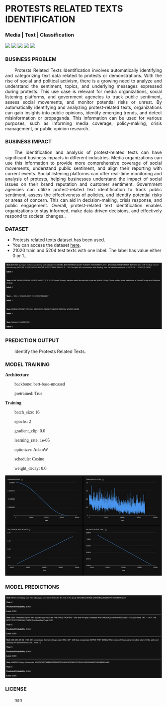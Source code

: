 # PROTESTS RELATED TEXTS IDENTIFICATION
### Media | Text | Classification

![](https://github.com/h2oai/HT-Catalog/blob/1432be958ab3f41b67c57c241b946b4a3d4699e1/Assets/DL_Models/62_Protests%20Related%20Texts/cover.png)
![](https://github.com/h2oai/HT-Catalog/blob/1432be958ab3f41b67c57c241b946b4a3d4699e1/Assets/DL_Models/62_Protests%20Related%20Texts/cover.jpg)
![](https://github.com/h2oai/HT-Catalog/blob/1432be958ab3f41b67c57c241b946b4a3d4699e1/Assets/DL_Models/62_Protests%20Related%20Texts/cover.jpeg)
![](https://github.com/h2oai/HT-Catalog/blob/1432be958ab3f41b67c57c241b946b4a3d4699e1/Assets/DL_Models/62_Protests%20Related%20Texts/cover.webp)
![](https://github.com/h2oai/HT-Catalog/blob/1432be958ab3f41b67c57c241b946b4a3d4699e1/Assets/DL_Models/62_Protests%20Related%20Texts/cover)

### BUSINESS PROBLEM
<p style='text-align: justify; text-indent: 30px;'>Protests Related Texts Identification involves automatically identifying and categorizing text data related to protests or demonstrations. With the rise of social and political activism, there is a growing need to analyze and understand the sentiment, topics, and underlying messages expressed during protests. This use case is relevant for media organizations, social listening platforms, and government agencies to track public sentiment, assess social movements, and monitor potential risks or unrest. By automatically identifying and analyzing protest-related texts, organizations can gain insights into public opinions, identify emerging trends, and detect misinformation or propaganda. This information can be used for various purposes, such as informing media coverage, policy-making, crisis management, or public opinion research..</p>

### BUSINESS IMPACT
<p style='text-align: justify; text-indent: 30px;'>The identification and analysis of protest-related texts can have significant business impacts in different industries. Media organizations can use this information to provide more comprehensive coverage of social movements, understand public sentiment, and align their reporting with current events. Social listening platforms can offer real-time monitoring and analysis of protests, helping businesses understand the impact of social issues on their brand reputation and customer sentiment. Government agencies can utilize protest-related text identification to track public sentiment, assess the effectiveness of policies, and identify potential risks or areas of concern. This can aid in decision-making, crisis response, and public engagement. Overall, protest-related text identification enables organizations to stay informed, make data-driven decisions, and effectively respond to societal changes..</p>

### DATASET
- Protests related texts dataset has been used.
- You can access the dataset [here](s3://h2oai-hydrogen-torch-internal/dev_datasets/protests.zip).
- 21020 train and 5204 test texts with one label. The label has value either 0 or 1..

![train data](https://github.com/h2oai/HT-Catalog/blob/1432be958ab3f41b67c57c241b946b4a3d4699e1/Assets/DL_Models/62_Protests%20Related%20Texts/train%20data.png)

### PREDICTION OUTPUT
<p style='text-align: justify; text-indent: 30px;'>Identify the Protests Related Texts.</p>

### MODEL TRAINING
<p style='font-family:JackInput Regular;'><b>Architecture</b></p>
<p style='text-align: justify; text-indent: 30px;font-family:JackInput Regular;'>backbone: bert-base-uncased</p>
<p style='text-align: justify; text-indent: 30px;font-family:JackInput Regular;'>pretrained: True</p>

<p style='font-family:JackInput Regular;'><b>Training</b></p>
<p style='text-align: justify; text-indent: 30px;font-family:JackInput Regular;'>batch_size: 16</p>
<p style='text-align: justify; text-indent: 30px;font-family:JackInput Regular;'>epochs: 2</p>
<p style='text-align: justify; text-indent: 30px;font-family:JackInput Regular;'>gradient_clip: 0.0</p>
<p style='text-align: justify; text-indent: 30px;font-family:JackInput Regular;'>learning_rate: 1e-05</p>
<p style='text-align: justify; text-indent: 30px;font-family:JackInput Regular;'>optimizer: AdamW</p>
<p style='text-align: justify; text-indent: 30px;font-family:JackInput Regular;'>schedule: Cosine</p>
<p style='text-align: justify; text-indent: 30px;font-family:JackInput Regular;'>weight_decay: 0.0</p>

![chart](https://github.com/h2oai/HT-Catalog/blob/1432be958ab3f41b67c57c241b946b4a3d4699e1/Assets/DL_Models/62_Protests%20Related%20Texts/chart.png)

### MODEL PREDICTIONS

![Validation Predictions](https://github.com/h2oai/HT-Catalog/blob/1432be958ab3f41b67c57c241b946b4a3d4699e1/Assets/DL_Models/62_Protests%20Related%20Texts/Validation%20Predictions.png)

### LICENSE
<p style='text-align: justify; text-indent: 30px;'>nan</p>
    